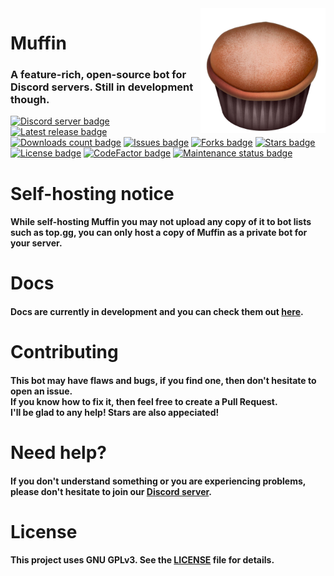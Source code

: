 <img align="right" src="./assets/avatar.png" height="200" width="200">

# Muffin
### A feature-rich, open-source bot for Discord servers. Still in development though.

[![Discord server badge](https://img.shields.io/discord/844175881593552967?color=%237289DA)](https://discord.gg/zgdffUdxSj)
[![Latest release badge](https://img.shields.io/github/v/release/Tegnio/muffin)](https://github.com/Tegnio/muffin/releases)
[![Downloads count badge](https://img.shields.io/github/downloads/Tegnio/muffin/total)](https://github.com/Tegnio/muffin/releases)
[![Issues badge](https://img.shields.io/github/issues/Tegnio/muffin)](https://github.com/Tegnio/muffin/issues)
[![Forks badge](https://img.shields.io/github/forks/Tegnio/muffin)](https://github.com/Tegnio/muffin/network/members)
[![Stars badge](https://img.shields.io/github/stars/Tegnio/muffin)](https://github.com/Tegnio/muffin/stargazers)
[![License badge](https://img.shields.io/github/license/Tegnio/muffin)](https://github.com/Tegnio/muffin/blob/main/LICENSE)
[![CodeFactor badge](https://www.codefactor.io/repository/github/Tegnio/muffin/badge)](https://www.codefactor.io/repository/github/Tegnio/muffin)
[![Maintenance status badge](https://img.shields.io/maintenance/yes/2021)](https://github.com/Tegnio/muffin/commits/)

# Self-hosting notice
#### While self-hosting Muffin you may not upload any copy of it to bot lists such as top.gg, you can only host a copy of Muffin as a private bot for your server.

# Docs
#### Docs are currently in development and you can check them out [here](./docs).

# Contributing
<h4>This bot may have flaws and bugs, if you find one, then don't hesitate to open an issue.
<br>
If you know how to fix it, then feel free to create a Pull Request.
<br>
I'll be glad to any help! Stars are also appeciated!</h4>

# Need help?
#### If you don't understand something or you are experiencing problems, please don't hesitate to join our [Discord server](https://discord.gg/zgdffUdxSj).

# License
#### This project uses GNU GPLv3. See the [LICENSE](./LICENSE) file for details.